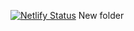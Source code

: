 [![Netlify Status](https://api.netlify.com/api/v1/badges/e765e9ad-bb2e-45ad-bd74-3c6eba53018d/deploy-status)](https://app.netlify.com/projects/lightingsite/deploys)
New folder
